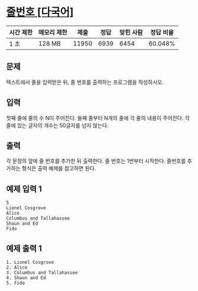 # [줄번호 [다국어]](https://www.acmicpc.net/problem/4470)

| 시간 제한 | 메모리 제한 | 제출 | 정답 | 맞힌 사람 | 정답 비율 |
| --- | --- | --- | --- | --- | --- |
| 1 초 | 128 MB | 11950 | 6939 | 6454 | 60.048% |

## 문제

텍스트에서 줄을 입력받은 뒤, 줄 번호를 출력하는 프로그램을 작성하시오.

## 입력

첫째 줄에 줄의 수 N이 주어진다. 둘째 줄부터 N개의 줄에 각 줄의 내용이 주어진다. 각 줄에 있는 글자의 개수는 50글자를 넘지 않는다.

## 출력

각 문장의 앞에 줄 번호를 추가한 뒤 출력한다. 줄 번호는 1번부터 시작한다. 줄번호를 추가하는 형식은 출력 예제를 참고하면 된다.

## 예제 입력 1

```
5
Lionel Cosgrove
Alice
Columbus and Tallahassee
Shaun and Ed
Fido

```

## 예제 출력 1

```
1. Lionel Cosgrove
2. Alice
3. Columbus and Tallahassee
4. Shaun and Ed
5. Fido
```
